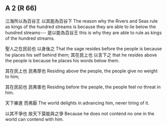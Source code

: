 ## A 2 (R 66)

江海所以為百谷王
以其能為百谷下
The reason why the Rivers and Seas
rule as kings of the hundred streams
is because they are able
to lie below the hundred streams---
是以能為百谷王
this is why they are able
to rule as kings of the hundred streams.

聖人之在民前也
以身後之
That the sage resides before the people
is because he places his self behind them;
其在民上也
以言下之
that he resides above the people
is because he places his words below them.

其在民上也
民弗厚也
Residing above the people,
the people give no weight to him;

其在民前也
民弗害也
Residing before the people,
the people feel no threat in him.

天下樂進
而弗厭
The world delights in advancing him,
never tiring of it.

以其不爭也
故天下莫能與之爭
Because he does not contend
no one in the world can contend with him.
